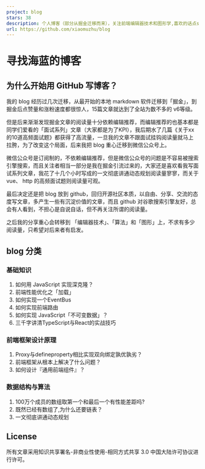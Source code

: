 ```yaml
---
project: blog
stars: 38
description: 个人博客（部分从掘金迁移而来），关注前端编辑器技术和图形学,喜欢的话点star，想订阅点watch
url: https://github.com/xiaomuzhu/blog
---
```


寻找海蓝的博客
=======

为什么开始用 GitHub 写博客？
------------------

我的 blog 经历过几次迁移，从最开始的本地 markdown 软件迁移到「掘金」，到掘金后点赞量和涨粉速度都很惊人，15篇文章就达到了全站为数不多的 v6等级。

但是后来渐渐发现掘金文章的阅读量十分依赖编辑推荐，而编辑推荐的也基本都是同学们爱看的「面试系列」文章（大家都是为了KPI），我后期水了几篇《关于xx的10道高频面试题》都获得了高流量，一旦我的文章不跟面试挂钩阅读量就马上拉胯，为了改变这个局面，后来我把 blog 重心迁移到微信公众号上。

微信公众号是订阅制的，不依赖编辑推荐，但是微信公众号的问题是不容易被搜索引擎搜索，而且关注者相当一部分是我在掘金引流过来的，大家还是喜欢看我写面试系列文章，我花了十几个小时写成的一文彻底讲通动态规划阅读量寥寥，而关于 vue、 http 的高频面试题则阅读量可观。

最后决定还是把 blog 放到 github，回归开源社区本质，以自由、分享、交流的态度写文章，多产生一些有沉淀价值的文章，而且 github 对谷歌搜索引擎友好，总会有人看到，不担心是自说自话，但不再关注所谓的阅读量。

之后我的分享重心会转移到 「编辑器技术」、「算法」和「图形」上，不求有多少阅读量，只希望对后来者有启发。

blog 分类
-------

### 基础知识

1.  如何用 JavaScript 实现深克隆？
2.  前端性能优化之「加载」
3.  如何实现一个EventBus
4.  如何实现前端路由
5.  如何实现 JavaScript「不可变数据」？
6.  三千字讲清TypeScript与React的实战技巧

### 前端框架设计原理

1.  Proxy与defineproperty相比实现双向绑定孰优孰劣？
2.  前端框架从根本上解决了什么问题？
3.  如何设计『通用前端组件』？

### 数据结构与算法

1.  100万个成员的数组取第一个和最后一个有性能差距吗?
2.  既然已经有数组了,为什么还要链表？
3.  一文彻底讲通动态规划

License
-------

所有文章采用知识共享署名-非商业性使用-相同方式共享 3.0 中国大陆许可协议进行许可。
